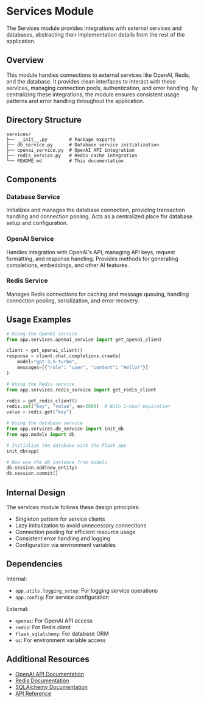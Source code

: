 # Services Module

The Services module provides integrations with external services and databases, abstracting their implementation details from the rest of the application.

## Overview

This module handles connections to external services like OpenAI, Redis, and the database. It provides clean interfaces to interact with these services, managing connection pools, authentication, and error handling. By centralizing these integrations, the module ensures consistent usage patterns and error handling throughout the application.

## Directory Structure

```
services/
├── __init__.py        # Package exports
├── db_service.py      # Database service initialization
├── openai_service.py  # OpenAI API integration
├── redis_service.py   # Redis cache integration
└── README.md          # This documentation
```

## Components

### Database Service
Initializes and manages the database connection, providing transaction handling and connection pooling. Acts as a centralized place for database setup and configuration.

### OpenAI Service
Handles integration with OpenAI's API, managing API keys, request formatting, and response handling. Provides methods for generating completions, embeddings, and other AI features.

### Redis Service
Manages Redis connections for caching and message queuing, handling connection pooling, serialization, and error recovery.

## Usage Examples

```python
# Using the OpenAI service
from app.services.openai_service import get_openai_client

client = get_openai_client()
response = client.chat.completions.create(
    model="gpt-3.5-turbo",
    messages=[{"role": "user", "content": "Hello!"}]
)

# Using the Redis service
from app.services.redis_service import get_redis_client

redis = get_redis_client()
redis.set("key", "value", ex=3600)  # With 1-hour expiration
value = redis.get("key")

# Using the database service
from app.services.db_service import init_db
from app.models import db

# Initialize the database with the Flask app
init_db(app)

# Now use the db instance from models
db.session.add(new_entity)
db.session.commit()
```

## Internal Design

The services module follows these design principles:
- Singleton pattern for service clients
- Lazy initialization to avoid unnecessary connections
- Connection pooling for efficient resource usage
- Consistent error handling and logging
- Configuration via environment variables

## Dependencies

Internal:
- `app.utils.logging_setup`: For logging service operations
- `app.config`: For service configuration

External:
- `openai`: For OpenAI API access
- `redis`: For Redis client
- `flask_sqlalchemy`: For database ORM
- `os`: For environment variable access

## Additional Resources

- [OpenAI API Documentation](https://platform.openai.com/docs/api-reference)
- [Redis Documentation](https://redis.io/docs/)
- [SQLAlchemy Documentation](https://docs.sqlalchemy.org/)
- [API Reference](../../docs/sphinx/build/html/api.html#module-app.services) 
